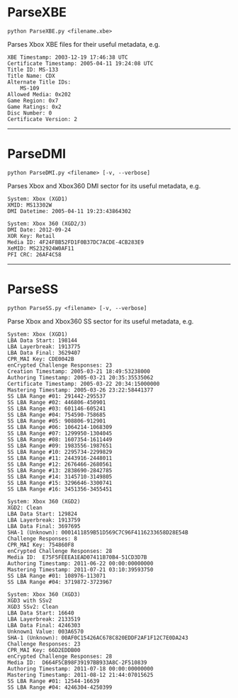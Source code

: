 # ParseXBE

`python ParseXBE.py <filename.xbe>`

Parses Xbox XBE files for their useful metadata, e.g.

```
XBE Timestamp: 2003-12-19 17:46:38 UTC
Certificate Timestamp: 2005-04-11 19:24:08 UTC
Title ID: MS-133
Title Name: CDX
Alternate Title IDs:
    MS-109
Allowed Media: 0x202
Game Region: 0x7
Game Ratings: 0x2
Disc Number: 0
Certificate Version: 2
```

---

# ParseDMI

`python ParseDMI.py <filename> [-v, --verbose]`

Parses Xbox and Xbox360 DMI sector for its useful metadata, e.g.

```
System: Xbox (XGD1)
XMID: MS13302W
DMI Datetime: 2005-04-11 19:23:43864302
```
```
System: Xbox 360 (XGD2/3)
DMI Date: 2012-09-24
XOR Key: Retail
Media ID: 4F24FBB52FD1F0B37DC7ACDE-4CB283E9
XeMID: MS232924W0AF11
PFI CRC: 26AF4C58
```

---

# ParseSS

`python ParseSS.py <filename> [-v, --verbose]`

Parse Xbox and Xbox360 SS sector for its useful metadata, e.g.

```
System: Xbox (XGD1)
LBA Data Start: 198144
LBA Layerbreak: 1913775
LBA Data Final: 3629407
CPR_MAI Key: CDE0042B
enCrypted Challenge Responses: 23
Creation Timestamp: 2005-03-21 18:49:53238000
Authoring Timestamp: 2005-03-21 20:35:35535062
Certificate Timestamp: 2005-03-22 20:34:15000000
Mastering Timestamp: 2005-03-26 23:22:58441377
SS LBA Range #01: 291442-295537
SS LBA Range #02: 446806-450901
SS LBA Range #03: 601146-605241
SS LBA Range #04: 754590-758685
SS LBA Range #05: 908806-912901
SS LBA Range #06: 1064214-1068309
SS LBA Range #07: 1299950-1304045
SS LBA Range #08: 1607354-1611449
SS LBA Range #09: 1983556-1987651
SS LBA Range #10: 2295734-2299829
SS LBA Range #11: 2443916-2448011
SS LBA Range #12: 2676466-2680561
SS LBA Range #13: 2838690-2842785
SS LBA Range #14: 3145710-3149805
SS LBA Range #15: 3296646-3300741
SS LBA Range #16: 3451356-3455451
```
```
System: Xbox 360 (XGD2)
XGD2: Clean
LBA Data Start: 129824
LBA Layerbreak: 1913759
LBA Data Final: 3697695
SHA-1 (Unknown): 0001411859B51D569C7C96F4116233658D28E54B
Challenge Responses: 8
CPR_MAI Key: 754860F8
enCrypted Challenge Responses: 28
Media ID:  E75F5FEEEA1EAD07411B70B4-51CD3D7B
Authoring Timestamp: 2011-06-22 00:00:00000000
Mastering Timestamp: 2011-07-21 03:10:39593750
SS LBA Range #01: 108976-113071
SS LBA Range #04: 3719872-3723967
```
```
System: Xbox 360 (XGD3)
XGD3 with SSv2
XGD3 SSv2: Clean
LBA Data Start: 16640
LBA Layerbreak: 2133519
LBA Data Final: 4246303
Unknown1 Value: 003A6570
SHA-1 (Unknown): 00AF0C15426AC678C820EDDF2AF1F12C7E0DA243
Challenge Responses: 23
CPR_MAI Key: 66D2EDDB00
enCrypted Challenge Responses: 28
Media ID:  D664F5CB98F39197BB933A8C-2F510839
Authoring Timestamp: 2011-07-18 00:00:00000000
Mastering Timestamp: 2011-08-12 21:44:07015625
SS LBA Range #01: 12544-16639
SS LBA Range #04: 4246304-4250399
```